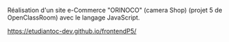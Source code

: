 Réalisation d'un site e-Commerce "ORINOCO" (camera Shop) (projet 5 de OpenClassRoom) avec le langage JavaScript.

https://etudiantoc-dev.github.io/frontendP5/

